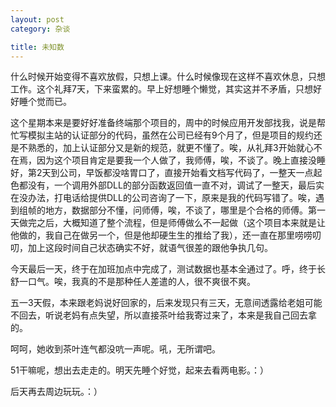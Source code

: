 ```yaml
---
layout: post
category: 杂谈

title: 未知数
---
```


什么时候开始变得不喜欢放假，只想上课。什么时候像现在这样不喜欢休息，只想工作。这个礼拜7天，下来蛮累的。早上好想睡个懒觉，其实这并不矛盾，只想好好睡个觉而已。

这个星期本来是要好好准备终端那个项目的，周中的时候应用开发部找我，说是帮忙写模拟主站的认证部分的代码，虽然在公司已经有9个月了，但是项目的规约还是不熟悉的，加上认证部分又是新的规范，就更不懂了。唉，从礼拜3开始就心不在焉，因为这个项目肯定是要我一个人做了，我师傅，唉，不谈了。晚上直接没睡好，第2天到公司，早饭都没啥胃口了，直接开始看文档写代码了，一整天一点起色都没有，一个调用外部DLL的部分函数返回值一直不对，调试了一整天，最后实在没办法，打电话给提供DLL的公司咨询了一下，原来是我的代码写错了。唉，遇到组帧的地方，数据部分不懂，问师傅，唉，不谈了，哪里是个合格的师傅。第一天做完之后，大概知道了整个流程，但是师傅做么不一起做（这个项目本来就是让他做的，我自己在做另一个，但是他却硬生生的推给了我），还一直在那里唠唠叨叨，加上这段时间自己状态确实不好，就语气很差的跟他争执几句。

今天最后一天，终于在加班加点中完成了，测试数据也基本全通过了。呼，终于长舒一口气。唉，我真的不是那种任人差遣的人，很不爽很不爽。


五一3天假，本来跟老妈说好回家的，后来发现只有三天，无意间透露给老姐可能不回去，听说老妈有点失望，所以直接茶叶给我寄过来了，本来是我自己回去拿的。

呵呵，她收到茶叶连气都没吭一声呢。吼，无所谓吧。

51干嘛呢，想出去走走的。明天先睡个好觉，起来去看两电影。：）

后天再去周边玩玩。：）